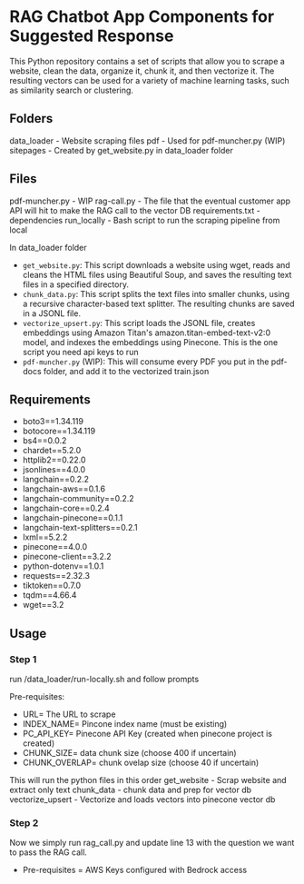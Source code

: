 # RAG Chatbot App Components for Suggested Response

This Python repository contains a set of scripts that allow you to scrape a website, clean the data, organize it, chunk it, and then vectorize it. The resulting vectors can be used for a variety of machine learning tasks, such as similarity search or clustering.

## Folders
data_loader - Website scraping files
pdf - Used for pdf-muncher.py (WIP)
sitepages - Created by get_website.py in data_loader folder

## Files
pdf-muncher.py - WIP
rag-call.py - The file that the eventual customer app API will hit to make the RAG call to the vector DB
requirements.txt - dependencies
run_locally - Bash script to run the scraping pipeline from local


In data_loader folder
- `get_website.py`: This script downloads a website using wget, reads and cleans the HTML files using Beautiful Soup, and saves the resulting text files in a specified directory.
- `chunk_data.py`: This script splits the text files into smaller chunks, using a recursive character-based text splitter. The resulting chunks are saved in a JSONL file.
- `vectorize_upsert.py`: This script loads the JSONL file, creates embeddings using Amazon Titan's amazon.titan-embed-text-v2:0 model, and indexes the embeddings using Pinecone. This is the one script you need api keys to run
- `pdf-muncher.py` (WIP): This will consume every PDF you put in the pdf-docs folder, and add it to the vectorized train.json

## Requirements

- boto3==1.34.119
- botocore==1.34.119
- bs4==0.0.2
- chardet==5.2.0
- httplib2==0.22.0
- jsonlines==4.0.0
- langchain==0.2.2
- langchain-aws==0.1.6
- langchain-community==0.2.2
- langchain-core==0.2.4
- langchain-pinecone==0.1.1
- langchain-text-splitters==0.2.1
- lxml==5.2.2
- pinecone==4.0.0
- pinecone-client==3.2.2
- python-dotenv==1.0.1
- requests==2.32.3
- tiktoken==0.7.0
- tqdm==4.66.4
- wget==3.2

## Usage

### Step 1
run /data_loader/run-locally.sh and follow prompts

Pre-requisites:
* URL= The URL to scrape
* INDEX_NAME= Pincone index name (must be existing)
* PC_API_KEY= Pinecone API Key (created when pinecone project is created)
* CHUNK_SIZE= data chunk size (choose 400 if uncertain)
* CHUNK_OVERLAP= chunk ovelap size (choose 40 if uncertain)

This will run the python files in this order
get_website - Scrap website and extract only text
chunk_data - chunk data and prep for vector db
vectorize_upsert - Vectorize and loads vectors into pinecone vector db

### Step 2
Now we simply run rag_call.py and update line 13 with the question we want to pass the RAG call. 
* Pre-requisites = AWS Keys configured with Bedrock access